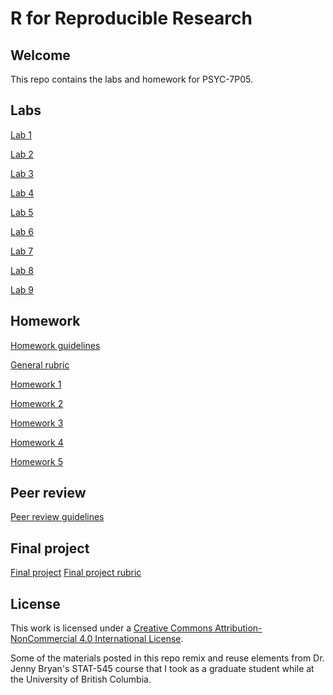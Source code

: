 # R for Reproducible Research

## Welcome

This repo contains the labs and homework for PSYC-7P05. 

## Labs

[Lab 1](lab-01.md)

[Lab 2](lab-02.md)

[Lab 3](lab-03.md)

[Lab 4](lab-04.md)

[Lab 5](lab-05.md)

[Lab 6](lab-06.md)

[Lab 7](lab-07.md)

[Lab 8](lab-08.md)

[Lab 9](lab-09.md)

## Homework

[Homework guidelines](homework-guidelines.md)

[General rubric](general-rubric.md)

[Homework 1](hw-01.md)

[Homework 2](hw-02.md)

[Homework 3](hw-03.md)

[Homework 4](hw-04.md)

[Homework 5](hw-05.md)

## Peer review

[Peer review guidelines](peer-evaluation-guidelines.md)

## Final project

[Final project](final-project.md)
[Final project rubric](final-project-rubric.md)

## License

This work is licensed under a [Creative Commons Attribution-NonCommercial 4.0 International License](http://creativecommons.org/licenses/by-nc/4.0/).

Some of the materials posted in this repo remix and reuse elements from Dr. Jenny Bryan's STAT-545 course that I took as a graduate student while at the University of British Columbia. 
